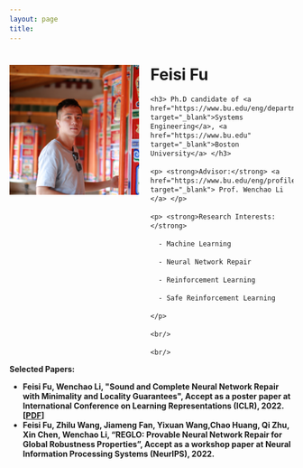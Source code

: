 ```yaml
---
layout: page
title: 
---
```


<div style="clear: both;">
  <div style="float: left; margin-right:20px;">
    <img src="Feisi_Fu.JPG" alt="" width="230" height="230">
  </div>
  <div>
    <h1> Feisi Fu </h1>
    
    <h3> Ph.D candidate of <a href="https://www.bu.edu/eng/departments/se/" target="_blank">Systems Engineering</a>, <a href="https://www.bu.edu" target="_blank">Boston University</a> </h3>
    
    <p> <strong>Advisor:</strong> <a href="https://www.bu.edu/eng/profile/39799/" target="_blank"> Prof. Wenchao Li </a> </p>
    
    <p> <strong>Research Interests:</strong>
      
      - Machine Learning
      
      - Neural Network Repair
      
      - Reinforcement Learning
      
      - Safe Reinforcement Learning
      
    </p>
    
    <br/>
    
    <br/>
    
<p> <strong>Selected Papers:

  * **Feisi Fu, Wenchao Li**, "Sound and Complete Neural Network Repair with Minimality and Locality Guarantees", Accept as a poster paper at International Conference on Learning Representations (ICLR), 2022. [<a href="https://arxiv.org/abs/2110.07682" target="_blank">PDF</a>]
  * **Feisi Fu, Zhilu Wang, Jiameng Fan, Yixuan Wang,Chao Huang, Qi Zhu, Xin Chen, Wenchao Li**, “REGLO: Provable Neural Network Repair for Global Robustness Properties”, Accept as a workshop paper at Neural Information Processing Systems (NeurIPS), 2022.
  
  </strong> </p>
